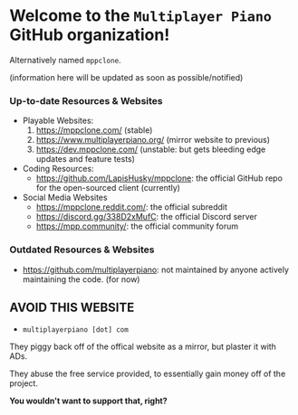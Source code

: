 # Welcome to the `Multiplayer Piano` GitHub organization!
Alternatively named `mppclone`.

(information here will be updated as soon as possible/notified)

### Up-to-date Resources & Websites
- Playable Websites:
  1. https://mppclone.com/ (stable)
  2. https://www.multiplayerpiano.org/ (mirror website to previous)
  3. https://dev.mppclone.com/ (unstable: but gets bleeding edge updates and feature tests)
- Coding Resources:
  - https://github.com/LapisHusky/mppclone: the official GitHub repo for the open-sourced client (currently)
- Social Media Websites
  - https://mppclone.reddit.com/: the official subreddit
  - https://discord.gg/338D2xMufC: the official Discord server
  - https://mpp.community/: the official community forum

### Outdated Resources & Websites
- https://github.com/multiplayerpiano: not maintained by anyone actively maintaining the code. (for now)

## AVOID THIS WEBSITE
- `multiplayerpiano [dot] com`

They piggy back off of the offical website as a mirror, but plaster it with ADs.

They abuse the free service provided, to essentially gain money off of the project.

**You wouldn't want to support that, right?**
